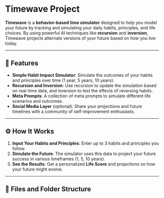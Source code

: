 # Timewave Project

**Timewave** is a **behavior-based time simulator** designed to help you model your future by tracking and simulating your daily habits, principles, and life choices. By using powerful AI techniques like **recursion** and **inversion**, Timewave projects alternate versions of your future based on how you live today.

---

## 🚀 Features

- **Simple Habit Impact Simulator**: Simulate the outcomes of your habits and principles over time (1 year, 5 years, 10 years).
- **Recursion and Inversion**: Use recursion to update the simulation based on real-time data, and inversion to test the effects of reversing habits.
- **Meta Prompts**: A collection of meta prompts to simulate different life scenarios and outcomes.
- **Social Media Layer** (optional): Share your projections and future timelines with a community of self-improvement enthusiasts.

---

## ⚙️ How It Works

1. **Input Your Habits and Principles**: Enter up to 3 habits and principles you follow.
2. **Simulate the Future**: The simulator uses this data to project your future success in various timeframes (1, 5, 10 years).
3. **See the Results**: Get a personalized **Life Score** and projections on how your future might evolve.

---

## 📂 Files and Folder Structure
